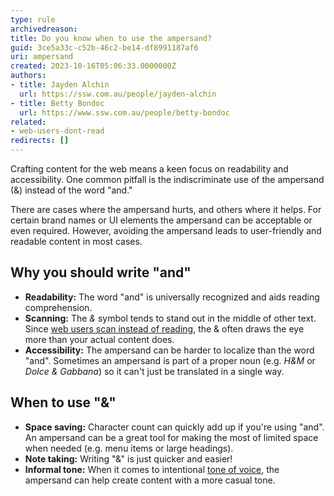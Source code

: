 ```yaml
---
type: rule
archivedreason: 
title: Do you know when to use the ampersand?
guid: 3ce5a33c-c52b-46c2-be14-df8991187af6
uri: ampersand
created: 2023-10-16T05:06:33.0000000Z
authors:
- title: Jayden Alchin
  url: https://ssw.com.au/people/jayden-alchin
- title: Betty Bondoc
  url: https://www.ssw.com.au/people/betty-bondoc
related:
- web-users-dont-read
redirects: []
---
```


Crafting content for the web means a keen focus on readability and accessibility.
One common pitfall is the indiscriminate use of the ampersand (&) instead of the word "and."

There are cases where the ampersand hurts, and others where it helps.
For certain brand names or UI elements the ampersand can be acceptable or even required.
However, avoiding the ampersand leads to user-friendly and readable content in most cases.

<!--endintro-->

## Why you should write "and"

* **Readability:** The word "and" is universally recognized and aids reading comprehension.
* **Scanning:** The _&_ symbol tends to stand out in the middle of other text. Since [web users scan instead of reading](https://www.ssw.com.au/rules/web-users-dont-read), the & often draws the eye more than your actual content does.
* **Accessibility:** The ampersand can be harder to localize than the word "and". Sometimes an ampersand is part of a proper noun (e.g. _H&M_ or _Dolce & Gabbana_) so it can't just be translated in a single way.

## When to use "&"

* **Space saving:** Character count can quickly add up if you're using "and". An ampersand can be a great tool for making the most of limited space when needed (e.g. menu items or large headings).
* **Note taking:** Writing "&" is just quicker and easier!
* **Informal tone:** When it comes to intentional [tone of voice](https://www.ssw.com.au/rules/tone-of-voice/), the ampersand can help create content with a more casual tone.
